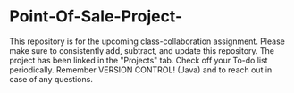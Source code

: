 # Point-Of-Sale-Project-

This repository is for the upcoming class-collaboration assignment.
Please make sure to consistently add, subtract, and update this repository.
The project has been linked in the "Projects" tab. Check off your To-do list periodically.
Remember VERSION CONTROL! (Java) and to reach out in case of any questions.
